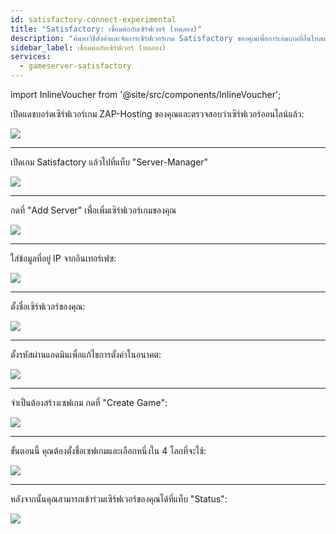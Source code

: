 ```yaml
---
id: satisfactory-connect-experimental
title: "Satisfactory: เชื่อมต่อกับเซิร์ฟเวอร์ (ทดลอง)"
description: "ค้นหาวิธีตั้งค่าและจัดการเซิร์ฟเวอร์เกม Satisfactory ของคุณเพื่อการเล่นเกมที่ลื่นไหลและควบคุมง่าย → เรียนรู้เพิ่มเติมตอนนี้"
sidebar_label: เชื่อมต่อกับเซิร์ฟเวอร์ (ทดลอง)
services:
  - gameserver-satisfactory
---
```


import InlineVoucher from '@site/src/components/InlineVoucher';

<InlineVoucher />

เปิดแดชบอร์ดเซิร์ฟเวอร์เกม ZAP-Hosting ของคุณและตรวจสอบว่าเซิร์ฟเวอร์ออนไลน์แล้ว:

![](https://screensaver01.zap-hosting.com/index.php/s/yLLz4ZKMiwd4iXg/preview)

***

เปิดเกม Satisfactory แล้วไปที่แท็บ "Server-Manager"

![](https://screensaver01.zap-hosting.com/index.php/s/9DPkZDBtznm8ES8/preview)

***

กดที่ "Add Server" เพื่อเพิ่มเซิร์ฟเวอร์เกมของคุณ

![](https://screensaver01.zap-hosting.com/index.php/s/BDerKFJBsYtQszs/preview)

***

ใส่ข้อมูลที่อยู่ IP จากอินเทอร์เฟซ:

![](https://screensaver01.zap-hosting.com/index.php/s/abmtPRWggY8HHre/preview)

***

ตั้งชื่อเซิร์ฟเวอร์ของคุณ:

![](https://screensaver01.zap-hosting.com/index.php/s/H24oEeeK2jsaHqw/preview)

***

ตั้งรหัสผ่านแอดมินเพื่อแก้ไขการตั้งค่าในอนาคต:

![](https://screensaver01.zap-hosting.com/index.php/s/mK2JQBMmPHiP8Bq/preview)

***

จำเป็นต้องสร้างเซฟเกม กดที่ "Create Game":

![](https://screensaver01.zap-hosting.com/index.php/s/LXCDZj5pQLEfZZM/preview)

***

ขั้นตอนนี้ คุณต้องตั้งชื่อเซฟเกมและเลือกหนึ่งใน 4 โลกที่จะใช้:

![](https://screensaver01.zap-hosting.com/index.php/s/t9tHbePJBmxNp3k/preview)

***

หลังจากนั้นคุณสามารถเข้าร่วมเซิร์ฟเวอร์ของคุณได้ที่แท็บ "Status":

![](https://screensaver01.zap-hosting.com/index.php/s/PDF4ED5FkwCXK6d/preview)

<InlineVoucher />